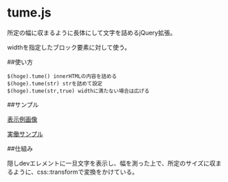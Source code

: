 # tume.js
所定の幅に収まるように長体にして文字を詰めるjQuery拡張。

widthを指定したブロック要素に対して使う。

##使い方

    $(hoge).tume() innerHTMLの内容を詰める
    $(hoge).tume(str) strを詰めて設定
    $(hoge).tume(str,true) widthに満たない場合は広げる

##サンプル

[表示例画像](http://wakufactory.jp/html5/kumi/tume/tume.png)

[実働サンプル](http://wakufactory.jp/html5/kumi/tume/tume_sample.html)

##仕組み

隠しdevエレメントに一旦文字を表示し、幅を測った上で、所定のサイズに収まるように、css::transformで変換をかけている。
